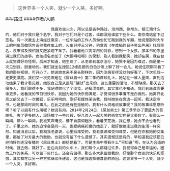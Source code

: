> 这世界多一个人笑，就少一个人哭，多好啊。

###路过
####作者/大鹏

						我喜欢坐火车，所以总是各种路过，沧州西、徐州东、镇江南什么的，他们对于我只是个名字，我对于它们只是个过客，谁都没给谁留下些什么。南京南站留下过签名。有一次我去上海经过南京，一位车站的工作人员匆匆忙忙跑到我的车厢，他说是那列火车上的列车员微信告诉他我在车上的，火车只停三分钟，他拿着《在难搞的日子笑出声来》找我签名，没来得及照相就又赶紧跑下车了。我看着他兴高采烈的背影，想到一个女孩，那本书的序里讲过我们的故事。女孩报名参加了《大鹏嘚吧嘚》的录影，别人看到我都笑，她却在哭，我在台上就觉得好奇怪啊。后来才知道，她生病了，从老家到北京治疗，她哭不是因为难过，而是第一次见到我，挺激动的。我们就坐在搜狐12楼走廊的白色沙发上聊了好一会儿，她说住院期间看了我的那些视频，可开心了。她说她本来不是长那样的，因为治病变得没以前好看了，下次见我一定要更漂亮。我们又一次见面是在《屌丝男士》第二季的首映礼上，她站在一堆人里面，直到活动结束了我才看见她，她说自己是从医院“越狱”出来的，这么重要的活动，不想缺席。那天去了很多人，我们聊得不多，我记得她化了个淡妆，还挺漂亮的。其实我也不知道，我们到底谁需要谁更多，她看我的节目很快乐，我因为她的快乐而满足，才觉得很多事情不是白做的。她离开北京之前又去了一次搜狐，乐乐呵呵的，刚好有媒体采访我，我叫她坐在旁边一起听。我决定写书，也是那段时间的事儿，在此之前是有些抵触的，我有什么资格说故事呢？我的故事谁愿意听呢？听了以后有什么用呢？她说有用。2014年2月24日，《屌丝男士》第三季举办了更盛大的首映礼，去了更多的人，现场播了一些片段，好几百人一起大笑的感觉实在是太美妙了。有那么一瞬间，那么一瞬间，我被笑声淹没，情不自禁仰起头，看着天花板，我在想，她会不会也看到了。千里之外，她的追悼会是同一天，饱受病痛折磨的她走了，就好像她走进我的生活一样突然。知道消息以后，我和我老婆说，心里挺难受的，我老婆说难受归难受，但是在你和她的交集里，都给了对方最大的鼓励，也就没有留下什么遗憾了。其实遗憾还是有的，早知道我应该把已经拍好的还没有播的《屌丝男士》邮给她看了。可是生命中哪有什么“早知道”啊，在认为合适的时候，就去做，就好了。坐在向前的火车上，我们每个人都路过许多，我觉得自己是幸运的，因为工作的关系，可以留下些什么。还会有偏得，那么多大家留给我的，好像那个女孩的快乐和坚强，其实都在以另一种方式继续传递着。这也是我选择做喜剧的原因。这世界多一个人笑，就少一个人哭，多好啊。			  		